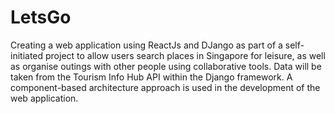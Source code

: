 # LetsGo

Creating a web application using ReactJs and DJango as part of a self-initiated project to allow users search places in Singapore for leisure, as well as organise outings with other people using collaborative tools. Data will be taken from the Tourism Info Hub API within the Django framework. A component-based architecture approach is used in the development of the web application.